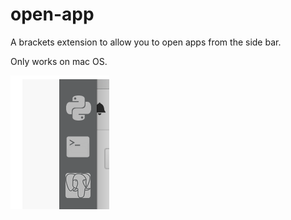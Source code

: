 # open-app

A brackets extension to allow you to open apps from the side bar.

Only works on mac OS.

![alt tag](https://raw.githubusercontent.com/Fraser-Greenlee/open-app/master/promo.png)
